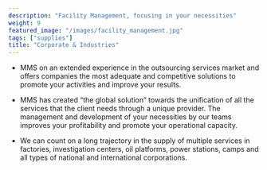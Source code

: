 ```yaml
---
description: "Facility Management, focusing in your necessities"
weight: 9
featured_image: "/images/facility_management.jpg"
tags: ["supplies"]
title: "Corporate & Industries"
---
```


- MMS on an extended experience in the outsourcing services market and offers companies the most adequate and competitive solutions to promote your activities and improve your results.

- MMS has created “the global solution” towards the unification of all the services that the client needs through a unique provider. The management and development of your necessities by our teams improves your profitability and promote your operational capacity.

- We can count on a long trajectory in the supply of multiple services in factories, investigation centers, oil platforms, power stations, camps and all types of national and international corporations.
